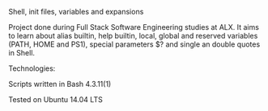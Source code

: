 Shell, init files, variables and expansions



Project done during Full Stack Software Engineering studies at ALX. It aims to learn about alias builtin, help builtin, local, global and reserved variables (PATH, HOME and PS1), special parameters $? and single an double quotes in Shell.



Technologies:

Scripts written in Bash 4.3.11(1)

Tested on Ubuntu 14.04 LTS
